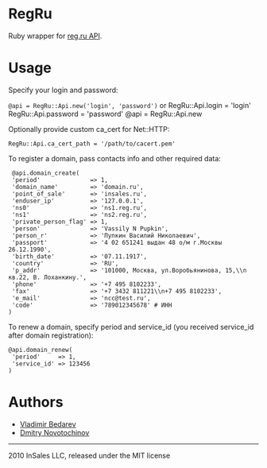RegRu
=====

Ruby wrapper for [reg.ru API](http://www.reg.ru/reseller/API2-tech "reg.ru API").

Usage
=======

Specify your login and password:

`@api = RegRu::Api.new('login', 'password')`
  or
    RegRu::Api.login = 'login'
    RegRu::Api.password = 'password'
    @api = RegRu::Api.new

Optionally provide custom ca_cert for Net::HTTP:

    RegRu::Api.ca_cert_path = '/path/to/cacert.pem'

To register a domain, pass contacts info and other required data:

     @api.domain_create(
     'period'              => 1,
     'domain_name'         => 'domain.ru',
     'point_of_sale'       => 'insales.ru',
     'enduser_ip'          => '127.0.0.1',
     'ns0'                 => 'ns1.reg.ru',
     'ns1'                 => 'ns2.reg.ru',
     'private_person_flag' => 1,
     'person'              => 'Vassily N Pupkin',
     'person_r'            => 'Пупкин Василий Николаевич',
     'passport'            => '4 02 651241 выдан 48 о/м г.Москвы 26.12.1990',
     'birth_date'          => '07.11.1917',
     'country'             => 'RU',
     'p_addr'              => '101000, Москва, ул.Воробьянинова, 15,\\n кв.22, В. Лоханкину.',
     'phone'               => '+7 495 8102233',
     'fax'                 => '+7 3432 811221\\n+7 495 8102233',
     'e_mail'              => 'ncc@test.ru',
     'code'                => '789012345678' # ИНН
    )


To renew a domain, specify period and service_id (you received service_id after domain registration):

    @api.domain_renew(
     'period'     => 1,
     'service_id' => 123456
    )

Authors
=======

* [Vladimir Bedarev](mailto:bedarev.vladimir@gmail.com "Vladimir Bedarev")
* [Dmitry Novotochinov](http://github.com/trybeee "Dmitry Novotochinov")

---

2010 InSales LLC, released under the MIT license
